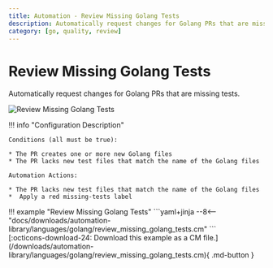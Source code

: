 ```yaml
---
title: Automation - Review Missing Golang Tests
description: Automatically request changes for Golang PRs that are missing tests.
category: [go, quality, review]
---
```

# Review Missing Golang Tests

<!-- --8<-- [start:example]-->

Automatically request changes for Golang PRs that are missing tests.

![Review Missing Golang Tests](/automations/languages/golang/review-missing-golang-tests/review-missing-golang-tests.png)

!!! info "Configuration Description"

    Conditions (all must be true):

    * The PR creates one or more new Golang files
    * The PR lacks new test files that match the name of the Golang files

    Automation Actions:

    * The PR lacks new test files that match the name of the Golang files
    *  Apply a red missing-tests label

<div class="automationExample" markdown="1">
!!! example "Review Missing Golang Tests"
    ```yaml+jinja
    --8<-- "docs/downloads/automation-library/languages/golang/review_missing_golang_tests.cm"
    ```
    <div class="result" markdown>
      <span>
      [:octicons-download-24: Download this example as a CM file.](/downloads/automation-library/languages/golang/review_missing_golang_tests.cm){ .md-button }
      </span>
    </div>
<!-- --8<-- [end:example]-->
